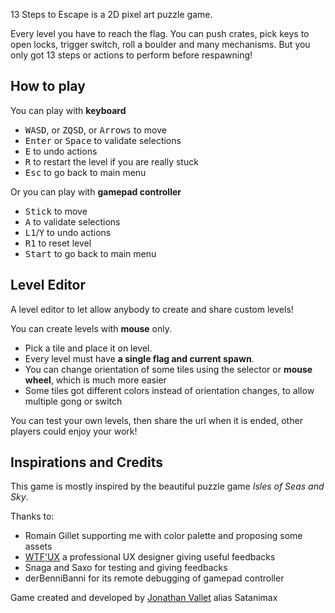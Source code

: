 13 Steps to Escape is a 2D pixel art puzzle game.

Every level you have to reach the flag. You can push crates, pick keys to open locks, trigger switch, roll a boulder and many mechanisms.
But you only got 13 steps or actions to perform before respawning!

## How to play

You can play with **keyboard**
- <kbd>W</kbd><kbd>A</kbd><kbd>S</kbd><kbd>D</kbd>, or <kbd>Z</kbd><kbd>Q</kbd><kbd>S</kbd><kbd>D</kbd>, or <kbd>Arrows</kbd> to move
-  <kbd>Enter</kbd> or <kbd>Space</kbd> to validate selections
- <kbd>E</kbd> to undo actions
- <kbd>R</kbd> to restart the level if you are really stuck
-  <kbd>Esc</kbd> to go back to main menu

Or you can play with **gamepad controller**
- <kbd>Stick</kbd> to move
-  <kbd>A</kbd> to validate selections
-  <kbd>L1</kbd>/<kbd>Y</kbd> to undo actions
-  <kbd>R1</kbd> to reset level
-  <kbd>Start</kbd> to go back to main menu


## Level Editor

A level editor to let allow anybody to create and share custom levels!

You can create levels with **mouse** only.
- Pick a tile and place it on level.
- Every level must have **a single flag and current spawn**.
- You can change orientation of some tiles using the selector or **mouse wheel**, which is much more easier
- Some tiles got different colors instead of orientation changes, to allow multiple gong or switch

You can test your own levels, then share the url when it is ended, other players could enjoy your work!

## Inspirations and Credits

This game is mostly inspired by the beautiful puzzle game *Isles of Seas and Sky*. 

Thanks to:
- Romain Gillet supporting me with color palette and proposing some assets
- [WTF'UX](//youtube.com/@WTFUX23) a professional UX designer giving useful feedbacks
- Snaga and Saxo for testing and giving feedbacks
- derBenniBanni for its remote debugging of gamepad controller

Game created and developed by [Jonathan Vallet](//x.com/JoeVallet) alias Satanimax